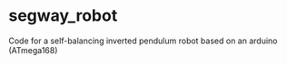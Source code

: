 segway_robot
============

Code for a self-balancing inverted pendulum robot based on an arduino (ATmega168)
